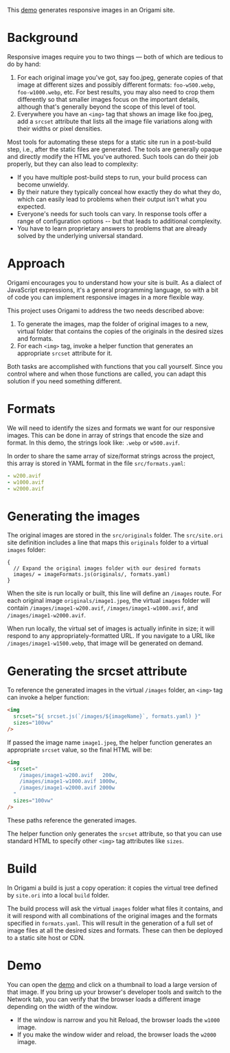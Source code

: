This [demo](https://origami-srcset-demo.netlify.app) generates responsive images in an Origami site.

# Background

Responsive images require you to two things — both of which are tedious to do by hand:

1. For each original image you've got, say foo.jpeg, generate copies of that image at different sizes and possibly different formats: `foo-w500.webp`, `foo-w1000.webp`, etc. For best results, you may also need to crop them differently so that smaller images focus on the important details, although that's generally beyond the scope of this level of tool.
2. Everywhere you have an `<img>` tag that shows an image like foo.jpeg, add a `srcset` attribute that lists all the image file variations along with their widths or pixel densities.

Most tools for automating these steps for a static site run in a post-build step, i.e., after the static files are generated. The tools are generally opaque and directly modify the HTML you've authored. Such tools can do their job properly, but they can also lead to complexity:

- If you have multiple post-build steps to run, your build process can become unwieldy.
- By their nature they typically conceal how exactly they do what they do, which can easily lead to problems when their output isn't what you expected.
- Everyone's needs for such tools can vary. In response tools offer a range of configuration options -- but that leads to additional complexity.
- You have to learn proprietary answers to problems that are already solved by the underlying universal standard.

# Approach

Origami encourages you to understand how your site is built. As a dialect of JavaScript expressions, it's a general programming language, so with a bit of code you can implement responsive images in a more flexible way.

This project uses Origami to address the two needs described above:

1. To generate the images, map the folder of original images to a new, virtual folder that contains the copies of the originals in the desired sizes and formats.
2. For each `<img>` tag, invoke a helper function that generates an appropriate `srcset` attribute for it.

Both tasks are accomplished with functions that you call yourself. Since you control where and when those functions are called, you can adapt this solution if you need something different.

# Formats

We will need to identify the sizes and formats we want for our responsive images. This can be done in array of strings that encode the size and format. In this demo, the strings look like: `.webp` or `w500.avif`.

In order to share the same array of size/format strings across the project, this array is stored in YAML format in the file `src/formats.yaml`:

```yaml
- w200.avif
- w1000.avif
- w2000.avif
```

# Generating the images

The original images are stored in the `src/originals` folder. The `src/site.ori` site definition includes a line that maps this `originals` folder to a virtual `images` folder:

```
{
  // Expand the original images folder with our desired formats
  images/ = imageFormats.js(originals/, formats.yaml)
}
```

When the site is run locally or built, this line will define an `/images` route. For each original image `originals/image1.jpeg`, the virtual `images` folder will contain `/images/image1-w200.avif`, `/images/image1-w1000.avif`, and `/images/image1-w2000.avif`.

When run locally, the virtual set of images is actually infinite in size; it will respond to any appropriately-formatted URL. If you navigate to a URL like `/images/image1-w1500.webp`, that image will be generated on demand.

# Generating the srcset attribute

To reference the generated images in the virtual `/images` folder, an `<img>` tag can invoke a helper function:

```html
<img
  srcset="${ srcset.js(`/images/${imageName}`, formats.yaml) }"
  sizes="100vw"
/>
```

If passed the image name `image1.jpeg`, the helper function generates an appropriate `srcset` value, so the final HTML will be:

```html
<img
  srcset="
    /images/image1-w200.avif   200w,
    /images/image1-w1000.avif 1000w,
    /images/image1-w2000.avif 2000w
  "
  sizes="100vw"
/>
```

These paths reference the generated images.

The helper function only generates the `srcset` attribute, so that you can use standard HTML to specify other `<img>` tag attributes like `sizes`.

# Build

In Origami a build is just a copy operation: it copies the virtual tree defined by `site.ori` into a local `build` folder.

The build process will ask the virtual `images` folder what files it contains, and it will respond with all combinations of the original images and the formats specified in `formats.yaml`. This will result in the generation of a full set of image files at all the desired sizes and formats. These can then be deployed to a static site host or CDN.

# Demo

You can open the [demo](https://origami-srcset-demo.netlify.app) and click on a thumbnail to load a large version of that image. If you bring up your browser's developer tools and switch to the Network tab, you can verify that the browser loads a different image depending on the width of the window.

- If the window is narrow and you hit Reload, the browser loads the `w1000` image.
- If you make the window wider and reload, the browser loads the `w2000` image.
